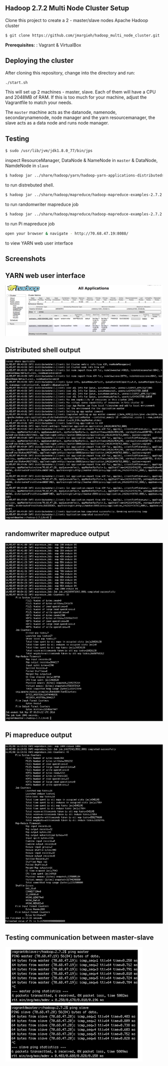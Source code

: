
Hadoop 2.7.2 Multi Node Cluster Setup
-------------
Clone this project to create a 2 - master/slave nodes Apache Hadoop cluster
```sh
$ git clone https://github.com/jmargieh/hadoop_multi_node_cluster.git
```
**Prerequisites:** : Vagrant & VirtualBox

Deploying the cluster
-------------
After cloning this repository, change into the directory and run:
```sh
./start.sh
```
This will set up 2 machines - master, slave. Each of them will have a CPU and 2048MB of RAM. If this is too much for your machine, adjust the Vagrantfile to match your needs.

The `master` machine acts as the datanode, namenode, secondarynamenode, node manager and the yarn resourcemanager, the slave acts as a data node and runs node manager.


Testing
-------------
```sh
$ sudo /usr/lib/jvm/jdk1.8.0_77/bin/jps
```
inspect ResourceManager, DataNode & NameNode in `master` & DataNode, NamdeNode in `slave`

```sh
$ hadoop jar ../share/hadoop/yarn/hadoop-yarn-applications-distributedshell-2.7.2.jar \org.apache.hadoop.yarn.applications.distributedshell.Client \--jar ../share/hadoop/yarn/hadoop-yarn-applications-distributedshell-2.7.2.jar \--shell_command date --num_containers 2 --master_memory 1024
```
to run distrebuted shell.

```sh
$ hadoop jar ../share/hadoop/mapreduce/hadoop-mapreduce-examples-2.7.2.jar randomwriter \out
```
to run randomwriter mapreduce job

```sh
$ hadoop jar ../share/hadoop/mapreduce/hadoop-mapreduce-examples-2.7.2.jar pi 16 1000
```
to run Pi mapreduce job

```sh
open your browser & navigate - http://70.68.47.19:8088/
```
to view YARN web user interface

Screenshots
-------------

YARN web user interface
-------------
![yarn web user interface](https://raw.githubusercontent.com/jmargieh/hadoop_multi_node_cluster/master/files/images/hadoop-yarn-web-ui.png)


Distributed shell output
-------------
![distributed shell output](https://raw.githubusercontent.com/jmargieh/hadoop_multi_node_cluster/master/files/images/distributed-shell-succeed.png)

randomwriter mapreduce output
-------------
![mapreduce output](https://raw.githubusercontent.com/jmargieh/hadoop_multi_node_cluster/master/files/images/randomwriter-mapreduce-success.png)

Pi mapreduce output
-------------
![mapreduce output](https://raw.githubusercontent.com/jmargieh/hadoop_multi_node_cluster/master/files/images/pi-mapreduce-succeeded.png)

Testing communication between master-slave
-------------
![master slave communication](https://raw.githubusercontent.com/jmargieh/hadoop_multi_node_cluster/master/files/images/master-slave-comunication.png)
